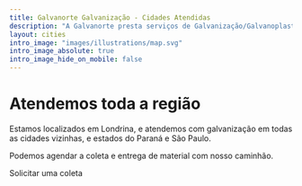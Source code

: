 ```yaml
---
title: Galvanorte Galvanização - Cidades Atendidas
description: "A Galvanorte presta serviços de Galvanização/Galvanoplastia (zincagem), decapagem, fosfatização e limpeza química em Londrina. Atendemos todas as cidades da região do Paraná e São Paulo. Solicite uma coleta em Cambé, Ibiporã, Apucarana, Arapongas, Rolândia e Maringá."
layout: cities
intro_image: "images/illustrations/map.svg"
intro_image_absolute: true
intro_image_hide_on_mobile: false
---
```

# Atendemos toda a região

Estamos localizados em Londrina, e atendemos com galvanização em todas as cidades vizinhas, e estados do Paraná e São Paulo.

Podemos agendar a coleta e entrega de material com nosso caminhão.

<a style="text-decoration: none" class="button" href="https://api.whatsapp.com/send?phone=5543999143694&text=Ol%C3%A1%2C%20gostaria%20de%20uma%20coleta%20de%20material">Solicitar uma coleta</a>

